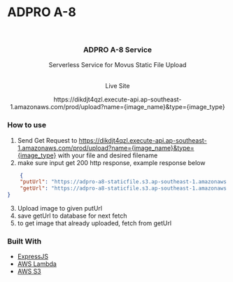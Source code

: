# ADPRO A-8

<!-- PROJECT LOGO -->
<br />
<p align="center">
  <h3 align="center">ADPRO A-8 Service</h3>

  <p align="center">
    Serverless Service for Movus Static File Upload
    <br />
    <br />
    <p align="center">Live Site</p>
    <p align="center">https://dikdjt4qzl.execute-api.ap-southeast-1.amazonaws.com/prod/upload?name={image_name}&type={image_type}</p>
  </p>
</p>

### How to use
1. Send Get Request to https://dikdjt4qzl.execute-api.ap-southeast-1.amazonaws.com/prod/upload?name={image_name}&type={image_type} with your file and desired filename
2. make sure input get 200 http response, example response below

```json
    {
    "putUrl": "https://adpro-a8-staticfile.s3.ap-southeast-1.amazonaws.com/images/acil?AWSAccessKeyId={Secret}&Content-Type=image%2Fpng&Expires=1627372464&Signature={Secret}",
    "getUrl": "https://adpro-a8-staticfile.s3.ap-southeast-1.amazonaws.com/images/acil"
}
```

3. Upload image to given putUrl
4. save getUrl to database for next fetch
5. to get image that already uploaded, fetch from getUrl

### Built With

-   [ExpressJS](https://expressjs.com/)
-   [AWS Lambda](https://aws.amazon.com/id/lambda/)
-   [AWS S3](https://aws.amazon.com/id/s3/)